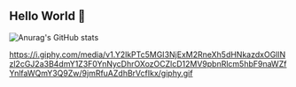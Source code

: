 ## Hello World 👋

![Anurag's GitHub stats](https://github-readme-stats.vercel.app/api?username=talfaza&show_icons=true&theme=vue&include_all_commits=true)


https://i.giphy.com/media/v1.Y2lkPTc5MGI3NjExM2RneXh5dHNkazdxOGllNzl2cGJ2a3B4dmY1Z3F0YnNycDhrOXozOCZlcD12MV9pbnRlcm5hbF9naWZfYnlfaWQmY3Q9Zw/9jmRfuAZdhBrVcfIkx/giphy.gif

